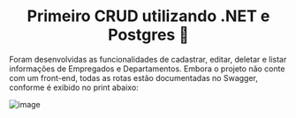 <h1 align="center"> Primeiro CRUD utilizando .NET e Postgres 🚀 </h1
  
Foram desenvolvidas as funcionalidades de cadastrar, editar, deletar e listar informações de Empregados e Departamentos. Embora o projeto não conte com um front-end, todas as rotas estão documentadas no Swagger, conforme é exibido no print abaixo:
  
![image](https://user-images.githubusercontent.com/78885451/168377928-3b3503b1-ae4e-47ee-a6b5-7e2d18a612ab.png)
